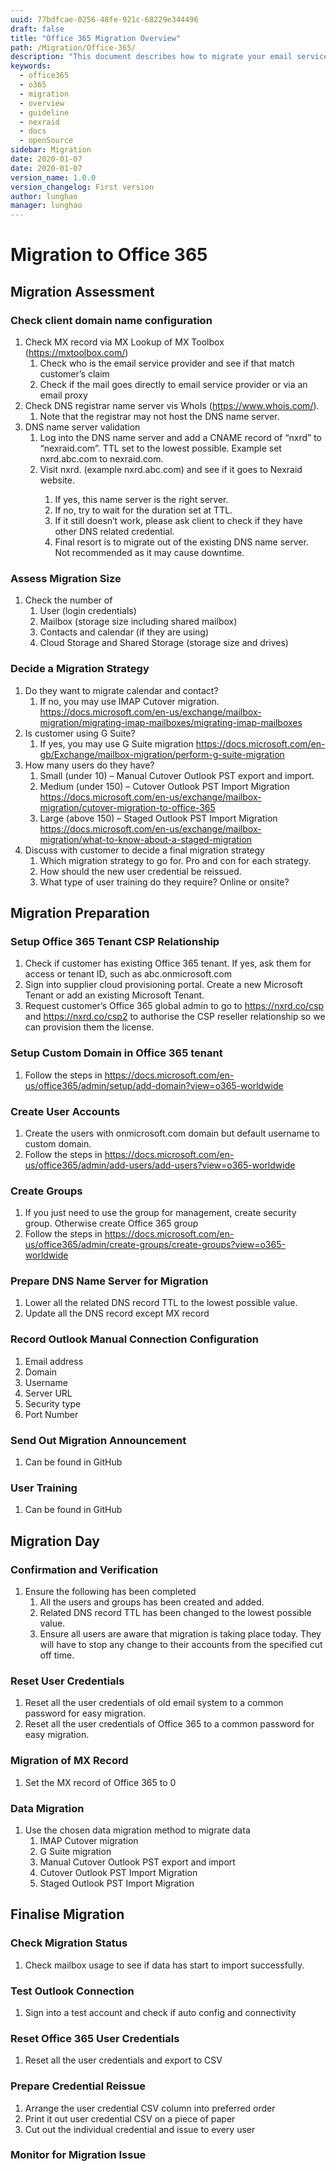 ```yaml
---
uuid: 77bdfcae-0256-48fe-921c-68229e344496
draft: false
title: "Office 365 Migration Overview"
path: /Migration/Office-365/
description: "This document describes how to migrate your email service to Microsoft Office 365"
keywords: 
  - office365
  - o365
  - migration
  - overview
  - guideline
  - nexraid
  - docs
  - openSource
sidebar: Migration
date: 2020-01-07
date: 2020-01-07
version_name: 1.0.0
version_changelog: First version
author: lunghao
manager: lunghao
---
```


# Migration to Office 365
## Migration Assessment
### Check client domain name configuration
1. Check MX record via MX Lookup of MX Toolbox (https://mxtoolbox.com/)
   1. Check who is the email service provider and see if that match customer’s claim
   2. Check if the mail goes directly to email service provider or via an email proxy
2. Check DNS registrar name server vis WhoIs (https://www.whois.com/).
   1. Note that the registrar may not host the DNS name server.
3. DNS name server validation
   1. Log into the DNS name server and add a CNAME record of “nxrd” to “nexraid.com”. TTL set to the lowest possible. Example set nxrd.abc.com to nexraid.com.
   2. Visit nxrd.<Domain Name of Client> (example nxrd.abc.com) and see if it goes to Nexraid website.
      1. If yes, this name server is the right server.
      2. If no, try to wait for the duration set at TTL.
      3. If it still doesn’t work, please ask client to check if they have other DNS related credential.
      4. Final resort is to migrate out of the existing DNS name server. Not recommended as it may cause downtime.

### Assess Migration Size
1. Check the number of
   1. User (login credentials)
   2. Mailbox (storage size including shared mailbox)
   3. Contacts and calendar (if they are using)
   4. Cloud Storage and Shared Storage (storage size and drives)

### Decide a Migration Strategy
1. Do they want to migrate calendar and contact?
   1. If no, you may use IMAP Cutover migration. https://docs.microsoft.com/en-us/exchange/mailbox-migration/migrating-imap-mailboxes/migrating-imap-mailboxes
2. Is customer using G Suite?
   1. If yes, you may use G Suite migration https://docs.microsoft.com/en-gb/Exchange/mailbox-migration/perform-g-suite-migration
3. How many users do they have?
   1. Small (under 10) – Manual Cutover Outlook PST export and import.
   2. Medium (under 150) – Cutover Outlook PST Import Migration https://docs.microsoft.com/en-us/exchange/mailbox-migration/cutover-migration-to-office-365
   3. Large (above 150) – Staged Outlook PST Import Migration https://docs.microsoft.com/en-us/exchange/mailbox-migration/what-to-know-about-a-staged-migration
4. Discuss with customer to decide a final migration strategy
   1. Which migration strategy to go for. Pro and con for each strategy.
   2. How should the new user credential be reissued.
   3. What type of user training do they require? Online or onsite?


## Migration Preparation
### Setup Office 365 Tenant CSP Relationship
1. Check if customer has existing Office 365 tenant. If yes, ask them for access or tenant ID, such as abc.onmicrosoft.com
2. Sign into supplier cloud provisioning portal. Create a new Microsoft Tenant or add an existing Microsoft Tenant.
3. Request customer’s Office 365 global admin to go to https://nxrd.co/csp and https://nxrd.co/csp2 to authorise the CSP reseller relationship so we can provision them the license.

### Setup Custom Domain in Office 365 tenant
1. Follow the steps in https://docs.microsoft.com/en-us/office365/admin/setup/add-domain?view=o365-worldwide

### Create User Accounts
1. Create the users with onmicrosoft.com domain but default username to custom domain.
2. Follow the steps in https://docs.microsoft.com/en-us/office365/admin/add-users/add-users?view=o365-worldwide

### Create Groups
1. If you just need to use the group for management, create security group. Otherwise create Office 365 group
2. Follow the steps in https://docs.microsoft.com/en-us/office365/admin/create-groups/create-groups?view=o365-worldwide

### Prepare DNS Name Server for Migration
1. Lower all the related DNS record TTL to the lowest possible value.
2. Update all the DNS record except MX record

### Record Outlook Manual Connection Configuration
1. Email address
2. Domain
3. Username
4. Server URL
5. Security type
6. Port Number

### Send Out Migration Announcement
1. Can be found in GitHub

### User Training
1. Can be found in GitHub

## Migration Day
### Confirmation and Verification
1. Ensure the following has been completed
   1. All the users and groups has been created and added.
   2. Related DNS record TTL has been changed to the lowest possible value.
   3. Ensure all users are aware that migration is taking place today. They will have to stop any change to their accounts from the specified cut off time.

### Reset User Credentials
1. Reset all the user credentials of old email system to a common password for easy migration.
2. Reset all the user credentials of Office 365 to a common password for easy migration.

### Migration of MX Record
1. Set the MX record of Office 365 to 0

### Data Migration
1. Use the chosen data migration method to migrate data
   1. IMAP Cutover migration
   2. G Suite migration
   3. Manual Cutover Outlook PST export and import
   4. Cutover Outlook PST Import Migration
   5. Staged Outlook PST Import Migration

## Finalise Migration
### Check Migration Status
1. Check mailbox usage to see if data has start to import successfully.

### Test Outlook Connection
1. Sign into a test account and check if auto config and connectivity

### Reset Office 365 User Credentials
1. Reset all the user credentials and export to CSV

### Prepare Credential Reissue
1. Arrange the user credential CSV column into preferred order
2. Print it out user credential CSV on a piece of paper
3. Cut out the individual credential and issue to every user

### Monitor for Migration Issue
